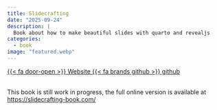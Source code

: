 ```yaml
---
title: Slidecrafting
date: "2025-09-24"
description: |
  Book about how to make beautiful slides with quarto and revealjs
categories:
  - book
image: "featured.webp"
---
```






<div class="project-buttons">
<a href="https://slidecrafting-book.com/">
  {{< fa door-open >}} Website
</a>
<a href="https://github.com/EmilHvitfeldt/slidecrafting-book.com">
  {{< fa brands github >}} github
</a>
</div>
<br>

This book is still work in progress, the full online version is available at <https://slidecrafting-book.com/>

